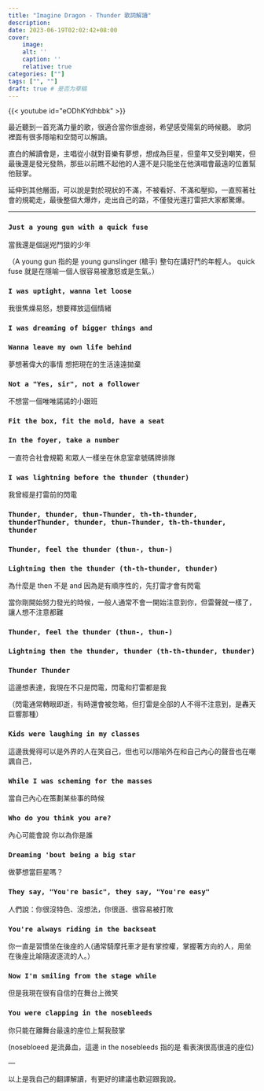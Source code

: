 ```yaml
---
title: "Imagine Dragon - Thunder 歌詞解讀"
description: 
date: 2023-06-19T02:02:42+08:00
cover:
    image: 
    alt: ''
    caption: ''
    relative: true
categories: [""]
tags: ["", ""]
draft: true # 是否为草稿
---
```


{{< youtube id="eODhKYdhbbk" >}}

>

最近聽到一首充滿力量的歌，很適合當你很虛弱，希望感受陽氣的時候聽。 歌詞裡面有很多隱喻和空間可以解讀。

直白的解讀會是，主唱從小就對音樂有夢想，想成為巨星，但童年又受到嘲笑，但最後還是發光發熱，那些以前瞧不起他的人還不是只能坐在他演唱會最遠的位置幫他鼓掌。

延伸到其他層面，可以說是對於現狀的不滿，不被看好、不滿和壓抑，一直照著社會的規範走，最後整個大爆炸，走出自己的路，不僅發光還打雷把大家都驚爆。

---

### `Just a young gun with a quick fuse`

當我還是個逞兇鬥狠的少年

（A young gun 指的是 young gunslinger (槍手) 整句在講好鬥的年輕人。 quick fuse 就是在隱喻一個人很容易被激怒或是生氣。）

### `I was uptight, wanna let loose`

我很焦燥易怒，想要釋放這個情緒

### `I was dreaming of bigger things and`

### `Wanna leave my own life behind`

夢想著偉大的事情 想把現在的生活遠遠拋棄

### `Not a "Yes, sir", not a follower`

不想當一個唯唯諾諾的小跟班

### `Fit the box, fit the mold, have a seat`
### `In the foyer, take a number`

一直符合社會規範 和眾人一樣坐在休息室拿號碼牌排隊 

### `I was lightning before the thunder (thunder)`

我曾經是打雷前的閃電

### `Thunder, thunder, thun-Thunder, th-th-thunder, thunderThunder, thunder, thun-Thunder, th-th-thunder, thunder`
### `Thunder, feel the thunder (thun-, thun-)`
### `Lightning then the thunder (th-th-thunder, thunder)`

為什麼是 then 不是 and 因為是有順序性的，先打雷才會有閃電

當你剛開始努力發光的時候，一般人通常不會一開始注意到你，但雷聲就一樣了，讓人想不注意都難

### `Thunder, feel the thunder (thun-, thun-)`
### `Lightning then the thunder, thunder (th-th-thunder, thunder)`
### `Thunder Thunder`

這邊想表達，我現在不只是閃電，閃電和打雷都是我

（閃電通常轉眼即逝，有時還會被忽略，但打雷是全部的人不得不注意到，是轟天巨響那種）

### `Kids were laughing in my classes `

這邊我覺得可以是外界的人在笑自己，但也可以隱喻外在和自己內心的聲音也在嘲諷自己，

### `While I was scheming for the masses`

當自己內心在策劃某些事的時候

### `Who do you think you are?`

內心可能會說 你以為你是誰 

### `Dreaming 'bout being a big star`

做夢想當巨星嗎？

### `They say, "You're basic", they say, "You're easy"`

人們說：你很沒特色、沒想法，你很遜、很容易被打敗

### `You're always riding in the backseat`

你一直是習慣坐在後座的人(通常騎摩托車才是有掌控權，掌握著方向的人，用坐在後座比喻隨波逐流的人。）

### `Now I'm smiling from the stage while`

但是我現在很有自信的在舞台上微笑

### `You were clapping in the nosebleeds`

你只能在離舞台最遠的座位上幫我鼓掌

(nosebloeed 是流鼻血，這邊 in the nosebleeds 指的是 看表演很高很遠的座位)

—

以上是我自己的翻譯解讀，有更好的建議也歡迎跟我說。